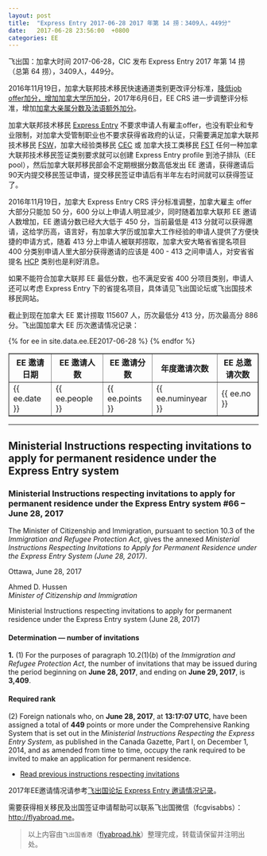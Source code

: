 ```yaml
---
layout: post
title:  "Express Entry 2017-06-28 2017 年第 14 捞：3409人，449分"
date:   2017-06-28 23:56:00  +0800
categories: EE
---
```


飞出国：加拿大时间 2017-06-28，CIC 发布 Express Entry 2017 年第 14 捞（总第 64 捞），3409人，449分。

2016年11月19日，加拿大联邦技术移民快速通道类别更改评分标准，[降低job offer加分，增加加拿大学历加分](http://bbs.fcgvisa.com/t/significant-changes-to-comprehensive-ranking-system-crs-for-express-entry-immigration-system/19886)，2017年6月6日，EE CRS 进一步调整评分标准，增加[加拿大亲属分数及法语额外加分](http://www.flyabroadnews.com/express-entry-comprehensive-ranking-system-crs-2017-flyabroad/)。

加拿大联邦技术移民 [Express Entry] 不要求申请人有雇主offer，也没有职业和专业限制，对加拿大受管制职业也不要求获得省政府的认证，只需要满足加拿大联邦技术移民 [FSW]，加拿大经验类移民 [CEC] 或 加拿大技工类移民 [FST] 任何一种加拿大联邦技术移民签证类别要求就可以创建 Express Entry profile 到池子排队（EE pool），然后加拿大联邦移民部会不定期根据分数高低发出 EE 邀请，获得邀请后90天内提交移民签证申请，提交移民签证申请后有半年左右时间就可以获得签证了。

2016年11月19日，加拿大 Express Entry CRS 评分标准调整，加拿大雇主 offer 大部分只能加 50 分，600 分以上申请人明显减少，同时随着加拿大联邦 EE 邀请人数增加，EE 邀请分数已经大大低于 450 分，当前最低是 413 分就可以获得邀请，这给学历高，语言好，有加拿大学历或加拿大工作经验的申请人提供了方便快捷的申请方式，随着 413 分上申请人被联邦捞取，加拿大安大略省省提名项目 400 分类别申请人里大部分获得邀请的应该是 400 - 413 之间申请人，对安省省提名 [HCP] 类别也是利好消息。

如果不能符合加拿大联邦 EE 最低分数，也不满足安省 400 分项目类别，申请人还可以考虑 Express Entry 下的省提名项目，具体请见飞出国论坛或飞出国技术移民网站。

截止到现在加拿大 EE 累计捞取 115607 人，历次最低分 413 分，历次最高分 886分。飞出国加拿大 EE 历次邀请情况记录：

<table border = "1" cellpadding="1" cellspacing="0">
  <tr>
    <th>EE 邀请日期</th>
    <th>EE 邀请人数</th>
    <th>EE 邀请分数</th>
    <th>年度邀请次数</th>
    <th>EE 总邀请次数</th>
  </tr>
{% for ee in site.data.ee.EE2017-06-28 %}
<tr>
<td> {{ ee.date }} </td>
<td> {{ ee.people }} </td>
<td> {{ ee.points }} </td>
<td> {{ ee.numinyear }} </td>
<td> {{ ee.no }} </td>
</tr>
{% endfor %}
</table>

------

## Ministerial Instructions respecting invitations to apply for permanent residence under the Express Entry system

### Ministerial Instructions respecting invitations to apply for permanent residence under the Express Entry system #66 – June&nbsp;28, 2017

The Minister of Citizenship and Immigration, pursuant to section&nbsp;10.3 of the _Immigration and Refugee Protection Act_, gives the annexed _Ministerial Instructions Respecting Invitations to Apply for Permanent Residence under the Express Entry System (June&nbsp;28, 2017)_.

Ottawa, June 28, 2017

Ahmed D. Hussen  
_Minister of Citizenship and Immigration_

Ministerial Instructions respecting invitations to apply for permanent residence under the Express Entry system (June&nbsp;28, 2017)

#### Determination — number of invitations

**1.** (1) For the purposes of paragraph 10.2(1)(_b_) of the _Immigration and Refugee Protection Act_, the number of invitations that may be issued during the period beginning on **June&nbsp;28, 2017**, and ending on **June&nbsp;29, 2017**, is **3,409**.

#### Required rank

(2) Foreign nationals who, on **June 28, 2017**, at **13:17:07 UTC**, have been assigned a total of **449** points or more under the Comprehensive Ranking System that is set out in the _Ministerial Instructions Respecting the Express Entry System_, as published in the Canada Gazette, Part&nbsp;I, on December&nbsp;1, 2014, and as amended from time to time, occupy the rank required to be invited to make an application for permanent residence.

- [Read previous instructions respecting invitations](/english/department/mi/ita.asp)
	
2017年EE邀请情况请参考<a href="http://bbs.fcgvisa.com/t/2017-express-entry-ita-ee/20819" target="_blank">飞出国论坛 Express Entry 邀请情况记录</a>。

需要获得相关移民及出国签证申请帮助可以联系飞出国微信（fcgvisabbs）： <a href="http://flyabroad.me/contact" target="_blank">http://flyabroad.me</a>。

> 以上内容由`飞出国香港`（<a href="http://flyabroad.hk/" target="_blank">flyabroad.hk</a>）整理完成，转载请保留并注明出处。

[Express Entry]: http://flyabroad.io/ca/ee
[FSW]: http://flyabroad.io/ca/ee/fsw
[CEC]: http://flyabroad.io/ca/ee/cec
[FST]: http://flyabroad.io/ca/ee/fst
[Human Capital Category]: http://bbs.fcgvisa.com/t/oinp-human-capital/12184
[HCP]: http://bbs.fcgvisa.com/t/oinp-human-capital/12184

